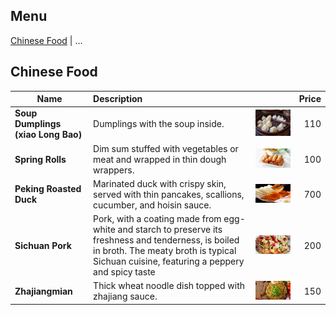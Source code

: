 ## Menu

 [Chinese Food](#chinese-food) | ...


## Chinese Food

| Name                               | Description                                                                                                                                                                                       |                                              | Price |
|------------------------------------|:--------------------------------------------------------------------------------------------------------------------------------------------------------------------------------------------------|----------------------------------------------|------:|
| **Soup Dumplings (xiao Long Bao)** | Dumplings with the soup inside.                                                                                                                                                                   | <img src= "images/xiao.jpg" width="400">     |   110 |
| **Spring Rolls**                   | Dim sum stuffed with vegetables or meat and wrapped in thin dough wrappers.                                                                                                                       | <img src= "images/springr.jpg" width="400">  |   100 |
| **Peking Roasted Duck**            | Marinated duck with crispy skin, served with thin pancakes, scallions, cucumber, and hoisin sauce.                                                                                                | <img src= "images/duck.jpg" width="400">     |   700 |
| **Sichuan Pork**                   | Pork, with a coating made from egg-white and starch to preserve its freshness and tenderness, is boiled in broth. The meaty broth is typical Sichuan cuisine, featuring a peppery and spicy taste | <img src= "images/pork.jpg" width="400">     |   200 |
| **Zhajiangmian**                   | Thick wheat noodle dish topped with zhajiang sauce.                                                                                                                                               | <img src= "images/zhajiang.jpg" width="400"> |   150 |
